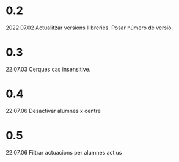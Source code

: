 # 0.2

2022.07.02
Actualitzar versions llibreries.
Posar número de versió.

# 0.3

22.07.03
Cerques cas insensitive.

# 0.4

22.07.06
Desactivar alumnes x centre

# 0.5

22.07.06
Filtrar actuacions per alumnes actius
